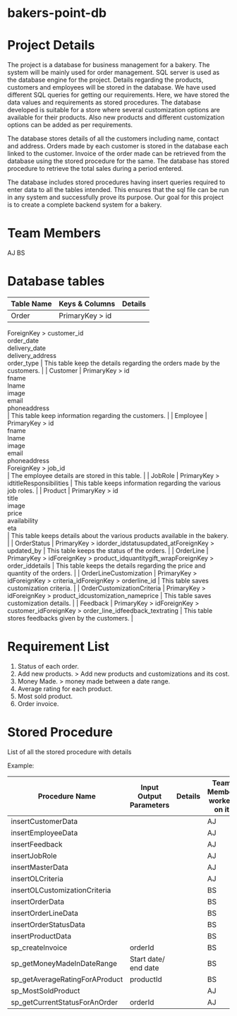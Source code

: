# bakers-point-db

# Project Details

The project is a database for business management for a bakery. The system will be mainly used for order management. SQL server is used as the database engine for the project. Details regarding the products, customers and employees will be stored in the database. We have used different SQL queries for getting our requirements. Here, we have stored the data values and requirements as stored procedures. The database developed is suitable for a store where several customization options are available for their products. Also new products and different customization options can be added as per requirements.

The database stores details of all the customers including name, contact and address. Orders made by each customer is stored in the database each linked to the customer. Invoice of the order made can be retrieved from the database using the stored procedure for the same. The database has stored procedure to retrieve the total sales during a period entered.

The database includes stored procedures having insert queries required to enter data to all the tables intended. This ensures that the sql file can be run in any system and successfully prove its purpose. Our goal for this project is to create a complete backend system for a bakery.

# Team Members

AJ
BS

# Database tables

| Table Name | Keys &amp; Columns | Details |
| --- | --- | --- |
| Order | PrimaryKey > id   
ForeignKey > customer\_id   
order\_date    
delivery\_date   
delivery\_address   
order\_type   | This table keep the details regarding the orders made by the customers. |
| Customer | PrimaryKey > id   
fname   
lname   
image    
email    
phoneaddress   
 | This table keep information regarding the customers. |
| Employee | PrimaryKey > id   
fname   
lname   
image   
email   
phoneaddress    
ForeignKey > job\_id    
 | The employee details are stored in this table. |
| JobRole | PrimaryKey > idtitleResponsibilities | This table keeps information regarding the various job roles. |
| Product | PrimaryKey > id   
title      
image    
price     
availability     
eta    
 | This table keeps details about the various products available in the bakery. |
| OrderStatus | PrimaryKey > idorder\_idstatusupdated\_atForeignKey > updated\_by | This table keeps the status of the orders. |
| OrderLine | PrimaryKey > idForeignKey > product\_idquantitygift\_wrapForeignKey > order\_iddetails | This table keeps the details regarding the price and quantity of the orders. |
| OrderLineCustomization | PrimaryKey > idForeignKey > criteria\_idForeignKey > orderline\_id | This table saves customization criteria. |
| OrderCustomizationCriteria | PrimaryKey > idForeignKey > product\_idcustomization\_nameprice | This table saves customization details. |
| Feedback | PrimaryKey > idForeignKey > customer\_idForeignKey > order\_line\_idfeedback\_textrating | This table stores feedbacks given by the customers. |

# Requirement List

1. Status of each order.
2. Add new products. > Add new products and customizations and its cost.
3. Money Made. > money made between a date range.
4. Average rating for each product.
5. Most sold product.
6. Order invoice.

# Stored Procedure

List of all the stored procedure with details

Example:

| Procedure Name | Input Output Parameters | Details | Team Member worked on it |
| --- | --- | --- | --- |
| insertCustomerData |   |   |  AJ |
| insertEmployeeData |   |   |  AJ |
| insertFeedback |   |   |  AJ |
| insertJobRole |   |   |  AJ |
| insertMasterData |   |   |  AJ |
| insertOLCriteria |   |   |  AJ |
| insertOLCustomizationCriteria |   |   |  BS |
| insertOrderData |   |   |  BS |
| insertOrderLineData |   |   |  BS |
| insertOrderStatusData |   |   |  BS |
| insertProductData |   |   |  BS |
| sp\_createInvoice |  orderId |   |  BS |
| sp\_getMoneyMadeInDateRange |  Start date/ end date |   |  BS |
| sp\_getAverageRatingForAProduct |  productId |   |  BS |
| sp\_MostSoldProduct |   |   |  AJ |
| sp\_getCurrentStatusForAnOrder |  orderId |   |  AJ |
